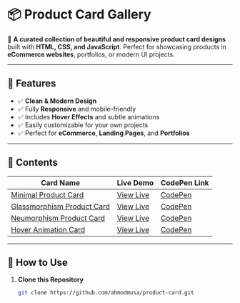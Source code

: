 # 📦 Product Card Gallery

🎨 **A curated collection of beautiful and responsive product card designs** built with **HTML, CSS, and JavaScript**. Perfect for showcasing products in **eCommerce websites**, portfolios, or modern UI projects.  

---

## 🌟 Features
- ✅ **Clean & Modern Design**
- ✅ Fully **Responsive** and mobile-friendly
- ✅ Includes **Hover Effects** and subtle animations
- ✅ Easily customizable for your own projects
- ✅ Perfect for **eCommerce**, **Landing Pages**, and **Portfolios**

---

## 📂 Contents
| Card Name                  | Live Demo                                      | CodePen Link                                  |
|----------------------------|-------------------------------------------------|-----------------------------------------------|
| [Minimal Product Card](https://github.com/ahmodmusa/product-card/tree/main/Minimal)       | [View Live](https://ahmodmusa.github.io/product-card/Minimal/minimal-1.html) | [CodePen](https://codepen.io/Ahmod-Musa/pen/VYvLZbL)     |
| [Glassmorphism Product Card](https://github.com/ahmodmusa/product-card/tree/main/Glassmorphism)       | [View Live](https://ahmodmusa.github.io/product-card/Glassmorphism/Glassmorphism-10.html)  | [CodePen](https://codepen.io/Ahmod-Musa/pen/Qwjjezj)     |
| [Neumorphism Product Card](https://github.com/ahmodmusa/product-card/tree/main/Glassmorphism/Neumorphism)          | [View Live](https://yourusername.github.io/product-card-gallery/neumorph) | [CodePen](https://codepen.io/yourlink3)    |
| [Hover Animation Card](https://github.com/ahmodmusa/product-card/tree/main/Hover)              | [View Live](https://yourusername.github.io/product-card-gallery/hover) | [CodePen](https://codepen.io/yourlink4)     |

---

## 🚀 How to Use
1. **Clone this Repository**
   ```bash
   git clone https://github.com/ahmodmusa/product-card.git
